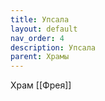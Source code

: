 ```yaml
---
title: Упсала
layout: default
nav_order: 4
description: Упсала
parent: Храмы
---
```


Храм [[Фрея]] 
